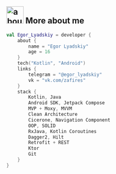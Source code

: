 ## <img width="45" alt="about" src="https://raw.github.com/terrakok/terrakok/master/about.png"> More about me
```kotlin
val Egor_Lyadskiy = developer {
    about {
        name = "Egor Lyadskiy"
        age = 16
    }
    tech("Kotlin", "Android")
    links {
        telegram = "@egor_lyadskiy"
        vk = "vk.com/zafires"
    }
    stack {
        Kotlin, Java
        Android SDK, Jetpack Compose
        MVP + Moxy, MVVM
        Clean Architecture
        Cicerone, Navigation Component
        OOP, SOLID
        RxJava, Kotlin Coroutines
        Dagger2, Hilt
        Retrofit + REST
        Ktor
        Git
    }
}
```
